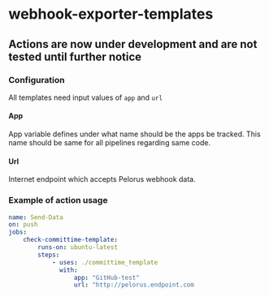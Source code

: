 # webhook-exporter-templates

## Actions are now under development and are not tested until further notice

### Configuration
All templates need input values of `app` and `url`

#### App
App variable defines under what name should be the apps be tracked. This name should be same for all pipelines regarding same code.

#### Url
Internet endpoint which accepts Pelorus webhook data.

### Example of action usage

```yaml
name: Send-Data
on: push
jobs:
    check-committime-template:
        runs-on: ubuntu-latest
        steps:
            - uses: ./committime_template 
              with: 
                  app: "GitHub-test"
                  url: "http://pelorus.endpoint.com

```

